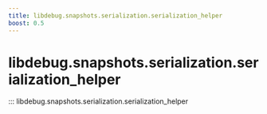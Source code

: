```yaml
---
title: libdebug.snapshots.serialization.serialization_helper
boost: 0.5
---
```

# libdebug.snapshots.serialization.serialization_helper
::: libdebug.snapshots.serialization.serialization_helper
